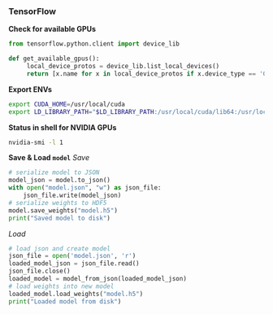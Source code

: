 ### TensorFlow
__Check for available GPUs__

```python
from tensorflow.python.client import device_lib

def get_available_gpus():
     local_device_protos = device_lib.list_local_devices()
     return [x.name for x in local_device_protos if x.device_type == 'GPU']
```

__Export ENVs__
```bash
export CUDA_HOME=/usr/local/cuda
export LD_LIBRARY_PATH="$LD_LIBRARY_PATH:/usr/local/cuda/lib64:/usr/local/cuda/extras/CUPTI/lib64"
```

__Status in shell for NVIDIA GPUs__
```bash
nvidia-smi -l 1
```

__Save & Load ```model```__
_Save_
```python
# serialize model to JSON
model_json = model.to_json()
with open("model.json", "w") as json_file:
    json_file.write(model_json)
# serialize weights to HDF5
model.save_weights("model.h5")
print("Saved model to disk")
```
_Load_
```python
# load json and create model
json_file = open('model.json', 'r')
loaded_model_json = json_file.read()
json_file.close()
loaded_model = model_from_json(loaded_model_json)
# load weights into new model
loaded_model.load_weights("model.h5")
print("Loaded model from disk")
```
